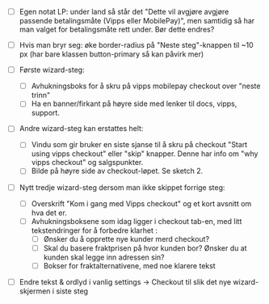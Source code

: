 - [ ] Egen notat LP: under land så står det "Dette vil avgjøre avgjøre passende betalingsmåte (Vipps eller MobilePay)", men samtidig så har man valget for betalingsmåte rett under. Bør dette endres?

- [ ] Hvis man bryr seg: øke border-radius på "Neste steg"-knappen til ~10 px (har bare klassen button-primary så kan påvirk mer) 


- [ ] Første wizard-steg:
    - [ ] Avhukningsboks for å skru på vipps mobilepay checkout over "neste trinn"
    - [ ] Ha en banner/firkant på høyre side med lenker til docs, vipps, support.

- [ ] Andre wizard-steg kan erstattes helt:
    - [ ] Vindu som gir bruker en siste sjanse til å skru på checkout "Start using vipps checkout" eller "skip" knapper. Denne har info om "why vipps checkout" og salgspunkter.
    - [ ] Bilde på høyre side av checkout-løpet. Se sketch 2.

- [ ] Nytt tredje wizard-steg dersom man ikke skippet forrige steg:
    - [ ] Overskrift "Kom i gang med Vipps checkout" og et kort avsnitt om hva det er.
    - [ ] Avhukningsboksene som idag ligger i checkout tab-en, med litt tekstendringer for å forbedre klarhet :
        - [ ] Ønsker du å opprette nye kunder merd checkout? 
        - [ ] Skal du basere fraktprisen på hvor kunden bor?
        Ønsker du at kunden skal legge inn adressen sin?
        - [ ] Bokser for fraktalternativene, med noe klarere tekst

- [ ] Endre tekst & ordlyd i vanlig settings -> Checkout til slik det nye wizard-skjermen i siste steg